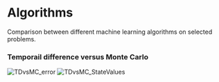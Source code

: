 # Algorithms
Comparison between different machine learning algorithms on selected problems.

### Temporail difference versus Monte Carlo
![TDvsMC_error](/Algo/Images/TDvsMC_error.png?raw=true "Empirical RMS error,
averaged over states")
![TDvsMC_StateValues](/Algo/Images/TDvsMC_StateValues.png?raw=true "Estimated
value")
